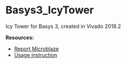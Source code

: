 # Basys3_IcyTower
Icy Tower for Basys 3, created in Vivado 2018.2

**Resources:**   
* [Report Microblaze](doc/raport_microblaze_2019.pdf)   
* [Usage instruction](doc/)
